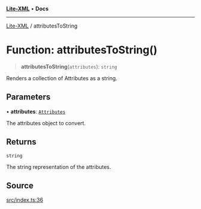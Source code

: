[**Lite-XML**](../README.md) • **Docs**

***

[Lite-XML](../globals.md) / attributesToString

# Function: attributesToString()

> **attributesToString**(`attributes`): `string`

Renders a collection of Attributes as a string.

## Parameters

• **attributes**: [`Attributes`](../type-aliases/Attributes.md)

The attributes object to convert.

## Returns

`string`

The string representation of the attributes.

## Source

[src/index.ts:36](https://github.com/softcraft-development/lite-xml/blob/7f70177857958c974aa744b453180d0f3220277b/src/index.ts#L36)
